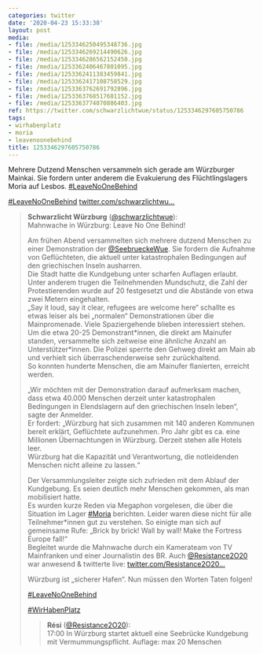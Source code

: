 ```yaml
---
categories: twitter
date: '2020-04-23 15:33:38'
layout: post
media:
- file: /media/1253346250495348736.jpg
- file: /media/1253346269214490626.jpg
- file: /media/1253346286562152450.jpg
- file: /media/1253362406467801095.jpg
- file: /media/1253362411383459841.jpg
- file: /media/1253362417108758529.jpg
- file: /media/1253363762691792896.jpg
- file: /media/1253363768517681152.jpg
- file: /media/1253363774070886403.jpg
ref: https://twitter.com/schwarzlichtwue/status/1253346297605750786
tags:
- wirhabenplatz
- moria
- leavenoonebehind
title: 1253346297605750786
---
```

Mehrere Dutzend Menschen versammeln sich gerade am Würzburger Mainkai. Sie fordern unter anderem die Evakuierung des Flüchtlingslagers Moria auf Lesbos. [#LeaveNoOneBehind](/t/leavenoonebehind) 

[#LeaveNoOneBehind](/t/leavenoonebehind) 
[twitter.com/schwarzlichtwu…](https://twitter.com/schwarzlichtwue/status/1253386087877283841?s=19)
> <b>Schwarzlicht Würzburg</b> ([@schwarzlichtwue](https://twitter.com/schwarzlichtwue)):  
>Mahnwache in Würzburg: Leave No One Behind!  
>  
>  
>  
>Am frühen Abend versammelten sich mehrere dutzend Menschen zu einer Demonstration der [@SeebrueckeWue](https://twitter.com/SeebrueckeWue). Sie fordern die Aufnahme von Geflüchteten, die aktuell unter katastrophalen Bedingungen auf den griechischen Inseln ausharren.   
>Die Stadt hatte die Kundgebung unter scharfen Auflagen erlaubt. Unter anderem trugen die Teilnehmenden Mundschutz, die Zahl der Protestierenden wurde auf 20 festgesetzt und die Abstände von etwa zwei Metern eingehalten.   
>„Say it loud, say it clear, refugees are welcome here“ schallte es etwas leiser als bei „normalen“ Demonstrationen über die Mainpromenade. Viele Spaziergehende blieben interessiert stehen.   
>Um die etwa 20-25 Demonstrant\*innen, die direkt am Mainufer standen, versammelte sich zeitweise eine ähnliche Anzahl an Unterstützer\*innen. Die Polizei sperrte den Gehweg direkt am Main ab und verhielt sich überraschenderweise sehr zurückhaltend.  
>So konnten hunderte Menschen, die am Mainufer flanierten, erreicht werden.  
>  
>  
>  
>„Wir möchten mit der Demonstration darauf aufmerksam machen, dass etwa 40.000 Menschen derzeit unter katastrophalen Bedingungen in Elendslagern auf den griechischen Inseln leben“, sagte der Anmelder.  
>Er fordert: „Würzburg hat sich zusammen mit 140 anderen Kommunen bereit erklärt, Geflüchtete aufzunehmen. Pro Jahr gibt es ca. eine Millionen Übernachtungen in Würzburg. Derzeit stehen alle Hotels leer.  
>Würzburg hat die Kapazität und Verantwortung, die notleidenden Menschen nicht alleine zu lassen.“  
>  
>  
>  
>Der Versammlungsleiter zeigte sich zufrieden mit dem Ablauf der Kundgebung. Es seien deutlich mehr Menschen gekommen, als man mobilisiert hatte.  
>Es wurden kurze Reden via Megaphon vorgelesen, die über die Situation im Lager [#Moria](/t/moria) berichten. Leider waren diese nicht für alle Teilnehmer\*innen gut zu verstehen. So einigte man sich auf gemeinsame Rufe: „Brick by brick! Wall by wall! Make the Fortress Europe fall!“  
>Begleitet wurde die Mahnwache durch ein Kamerateam von TV Mainfranken und einer Journalistin des BR. Auch [@Resistance2O20](https://twitter.com/Resistance2O20) war anwesend &amp; twitterte live: [twitter.com/Resistance2O20…](https://twitter.com/Resistance2O20/status/1253338121220919297?s=19)  
>  
>  
>  
>Würzburg ist „sicherer Hafen“. Nun müssen den Worten Taten folgen!   
>  
>[#LeaveNoOneBehind](/t/leavenoonebehind)  
>  
>[#WirHabenPlatz](/t/wirhabenplatz)  
>> <b>Rési</b> ([@Resistance2O20](https://twitter.com/Resistance2O20)):    
>>17:00 In Würzburg startet aktuell eine Seebrücke Kundgebung mit Vermummungspflicht. Auflage: max 20 Menschen    
>  
>  

